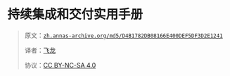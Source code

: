 # 持续集成和交付实用手册

> 原文：[`zh.annas-archive.org/md5/D4B1782DB08166E400DEF5DF3D2E1241`](https://zh.annas-archive.org/md5/D4B1782DB08166E400DEF5DF3D2E1241)
> 
> 译者：[飞龙](https://github.com/wizardforcel)
> 
> 协议：[CC BY-NC-SA 4.0](http://creativecommons.org/licenses/by-nc-sa/4.0/)